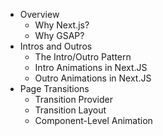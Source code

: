 - Overview
	- Why Next.js?
	- Why GSAP?
- Intros and Outros
	- The Intro/Outro Pattern
	- Intro Animations in Next.JS
	- Outro Animations in Next.JS
- Page Transitions	
	- Transition Provider
	- Transition Layout
	- Component-Level Animation
	


